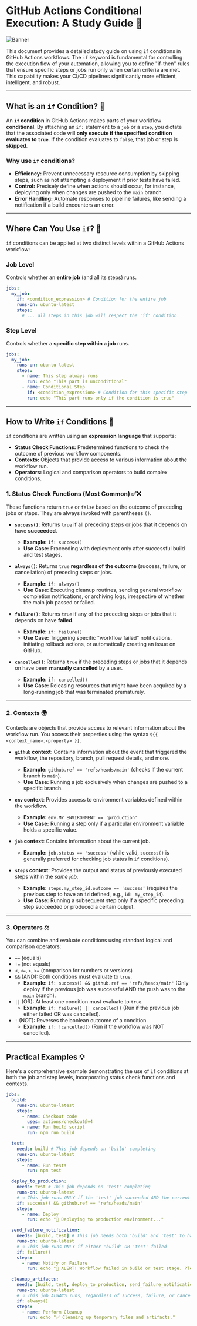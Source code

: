 # GitHub Actions Conditional Execution: A Study Guide 🚦

<img src="https://github.com/bhuvan-raj/Github-Actions/blob/main/Conditional%20Statement(if)/assets/if.png" alt="Banner" />


This document provides a detailed study guide on using `if` conditions in GitHub Actions workflows. The `if` keyword is fundamental for controlling the execution flow of your automation, allowing you to define "if-then" rules that ensure specific steps or jobs run only when certain criteria are met. This capability makes your CI/CD pipelines significantly more efficient, intelligent, and robust.

-----

## What is an `if` Condition? 🤔

An **`if` condition** in GitHub Actions makes parts of your workflow **conditional**. By attaching an `if:` statement to a `job` or a `step`, you dictate that the associated code will **only execute if the specified condition evaluates to `true`**. If the condition evaluates to `false`, that job or step is **skipped**.

### Why use `if` conditions?

  * **Efficiency:** Prevent unnecessary resource consumption by skipping steps, such as not attempting a deployment if prior tests have failed.
  * **Control:** Precisely define when actions should occur, for instance, deploying only when changes are pushed to the `main` branch.
  * **Error Handling:** Automate responses to pipeline failures, like sending a notification if a build encounters an error.

-----

## Where Can You Use `if`? 📍

`if` conditions can be applied at two distinct levels within a GitHub Actions workflow:

### Job Level

Controls whether an **entire job** (and all its steps) runs.

```yaml
jobs:
  my_job:
    if: <condition_expression> # Condition for the entire job
    runs-on: ubuntu-latest
    steps:
      # ... all steps in this job will respect the 'if' condition
```

### Step Level

Controls whether a **specific step within a job** runs.

```yaml
jobs:
  my_job:
    runs-on: ubuntu-latest
    steps:
      - name: This step always runs
        run: echo "This part is unconditional"
      - name: Conditional Step
        if: <condition_expression> # Condition for this specific step
        run: echo "This part runs only if the condition is true"
```

-----

## How to Write `if` Conditions 📝

`if` conditions are written using an **expression language** that supports:

  * **Status Check Functions:** Predetermined functions to check the outcome of previous workflow components.
  * **Contexts:** Objects that provide access to various information about the workflow run.
  * **Operators:** Logical and comparison operators to build complex conditions.

### 1\. Status Check Functions (Most Common) ✅❌

These functions return `true` or `false` based on the outcome of preceding jobs or steps. They are always invoked with parentheses `()`.

  * **`success()`**: Returns `true` if all preceding steps or jobs that it depends on have **succeeded**.

      * **Example:** `if: success()`
      * **Use Case:** Proceeding with deployment only after successful build and test stages.

  * **`always()`**: Returns `true` **regardless of the outcome** (success, failure, or cancellation) of preceding steps or jobs.

      * **Example:** `if: always()`
      * **Use Case:** Executing cleanup routines, sending general workflow completion notifications, or archiving logs, irrespective of whether the main job passed or failed.

  * **`failure()`**: Returns `true` if any of the preceding steps or jobs that it depends on have **failed**.

      * **Example:** `if: failure()`
      * **Use Case:** Triggering specific "workflow failed" notifications, initiating rollback actions, or automatically creating an issue on GitHub.

  * **`cancelled()`**: Returns `true` if the preceding steps or jobs that it depends on have been **manually cancelled** by a user.

      * **Example:** `if: cancelled()`
      * **Use Case:** Releasing resources that might have been acquired by a long-running job that was terminated prematurely.

-----

### 2\. Contexts 🌍

Contexts are objects that provide access to relevant information about the workflow run. You access their properties using the syntax `${{ <context_name>.<property> }}`.

  * **`github` context**: Contains information about the event that triggered the workflow, the repository, branch, pull request details, and more.

      * **Example:** `github.ref == 'refs/heads/main'` (checks if the current branch is `main`).
      * **Use Case:** Running a job exclusively when changes are pushed to a specific branch.

  * **`env` context**: Provides access to environment variables defined within the workflow.

      * **Example:** `env.MY_ENVIRONMENT == 'production'`
      * **Use Case:** Running a step only if a particular environment variable holds a specific value.

  * **`job` context**: Contains information about the current job.

      * **Example:** `job.status == 'success'` (while valid, `success()` is generally preferred for checking job status in `if` conditions).

  * **`steps` context**: Provides the output and status of previously executed steps within the *same job*.

      * **Example:** `steps.my_step_id.outcome == 'success'` (requires the previous step to have an `id` defined, e.g., `id: my_step_id`).
      * **Use Case:** Running a subsequent step only if a specific preceding step succeeded or produced a certain output.

-----

### 3\. Operators ⚖️

You can combine and evaluate conditions using standard logical and comparison operators:

  * `==` (equals)
  * `!=` (not equals)
  * `<`, `<=`, `>`, `>=` (comparison for numbers or versions)
  * `&&` (AND): Both conditions must evaluate to `true`.
      * **Example:** `if: success() && github.ref == 'refs/heads/main'` (Only deploy if the previous job was successful AND the push was to the `main` branch).
  * `||` (OR): At least one condition must evaluate to `true`.
      * **Example:** `if: failure() || cancelled()` (Run if the previous job either failed OR was cancelled).
  * `!` (NOT): Reverses the boolean outcome of a condition.
      * **Example:** `if: !cancelled()` (Run if the workflow was NOT cancelled).

-----

## Practical Examples 💡

Here's a comprehensive example demonstrating the use of `if` conditions at both the job and step levels, incorporating status check functions and contexts.

```yaml
jobs:
  build:
    runs-on: ubuntu-latest
    steps:
      - name: Checkout code
        uses: actions/checkout@v4
      - name: Run build script
        run: npm run build

  test:
    needs: build # This job depends on 'build' completing
    runs-on: ubuntu-latest
    steps:
      - name: Run tests
        run: npm test

  deploy_to_production:
    needs: test # This job depends on 'test' completing
    runs-on: ubuntu-latest
    # ⭐ This job runs ONLY if the 'test' job succeeded AND the current branch is 'main'
    if: success() && github.ref == 'refs/heads/main'
    steps:
      - name: Deploy
        run: echo "🚀 Deploying to production environment..."

  send_failure_notification:
    needs: [build, test] # This job needs both 'build' and 'test' to have completed (regardless of their success)
    runs-on: ubuntu-latest
    # ⭐ This job runs ONLY if either 'build' OR 'test' failed
    if: failure()
    steps:
      - name: Notify on Failure
        run: echo "🔴 ALERT! Workflow failed in build or test stage. Please investigate."

  cleanup_artifacts:
    needs: [build, test, deploy_to_production, send_failure_notification] # Ensure all relevant previous jobs have finished
    runs-on: ubuntu-latest
    # ⭐ This job ALWAYS runs, regardless of success, failure, or cancellation of previous jobs
    if: always()
    steps:
      - name: Perform Cleanup
        run: echo "✅ Cleaning up temporary files and artifacts."
```
